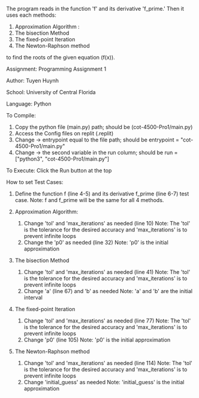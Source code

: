 The program reads in the function 'f' and its derivative 'f_prime.'
Then it uses each methods:

1. Approximation Algorithm : 
2. The bisection Method 
3. The fixed-point Iteration
4. The Newton-Raphson method 

to find the roots of the given equation (f(x)).

Assignment: Programming Assignment 1

Author: Tuyen Huynh 

School: University of Central Florida

Language: Python

To Compile: 
1. Copy the python file (main.py) path; should be (cot-4500-Pro1/main.py)
2. Access the Config files on replit (.replit) 
3. Change -> entrypoint equal to the file path; should be entrypoint = "cot-4500-Pro1/main.py"
4. Change -> the second variable in the run column; should be run = ["python3", "cot-4500-Pro1/main.py"]

To Execute: Click the Run button at the top

How to set Test Cases: 
1. Define the function f (line 4-5) and its derivative f_prime (line 6-7) test case.
    Note: f and f_prime will be the same for all 4 methods.

2. Approximation Algorithm:
    1. Change 'tol' and 'max_iterations' as needed (line 10)
      Note: The 'tol' is the tolerance for the desired accuracy and 'max_iterations' is to prevent infinite loops
    2. Change the 'p0' as needed (line 32)
      Note: 'p0' is the initial approximation

3. The bisection Method 
    1. Change 'tol' and 'max_iterations' as needed (line 41)
      Note: The 'tol' is the tolerance for the desired accuracy and 'max_iterations' is to prevent infinite loops
    2. Change 'a' (line 67) and 'b' as needed
      Note: 'a' and 'b' are the initial interval

4. The fixed-point Iteration
    1. Change 'tol' and 'max_iterations' as needed (line 77)
      Note: The 'tol' is the tolerance for the desired accuracy and 'max_iterations' is to prevent infinite loops
    2. Change 'p0' (line 105)
      Note: 'p0' is the initial approximation
  
5. The Newton-Raphson method
    1. Change 'tol' and 'max_iterations' as needed (line 114)
      Note: The 'tol' is the tolerance for the desired accuracy and 'max_iterations' is to prevent infinite loops
    2. Change 'initial_guess' as needed
      Note: 'initial_guess' is the initial approximation
